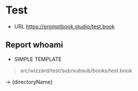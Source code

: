 # Test

-   URL https://promptbook.studio/test.book

## Report whoami

-   SIMPLE TEMPLATE

> src/wizzard/test/sub/subsub/books/test.book

-> {directoryName}

